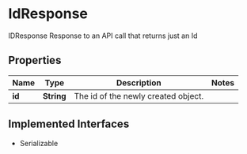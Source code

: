 

# IdResponse

IDResponse Response to an API call that returns just an Id

## Properties

| Name | Type | Description | Notes |
|------------ | ------------- | ------------- | -------------|
|**id** | **String** | The id of the newly created object. |  |


## Implemented Interfaces

* Serializable


